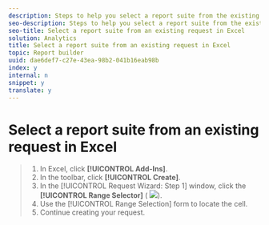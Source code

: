```yaml
---
description: Steps to help you select a report suite from the existing request.
seo-description: Steps to help you select a report suite from the existing request.
seo-title: Select a report suite from an existing request in Excel
solution: Analytics
title: Select a report suite from an existing request in Excel
topic: Report builder
uuid: dae6def7-c27e-43ea-98b2-041b16eab98b
index: y
internal: n
snippet: y
translate: y
---
```


# Select a report suite from an existing request in Excel


>1. In Excel, click **[!UICONTROL  Add-Ins]**.
>1. In the toolbar, click **[!UICONTROL  Create]**.
>1. In the [!UICONTROL  Request Wizard: Step 1] window, click the **[!UICONTROL  Range Selector]** ( ![](assets/select_cell_icon.png)).
>1. Use the [!UICONTROL  Range Selection] form to locate the cell.
>1. Continue creating your request.
